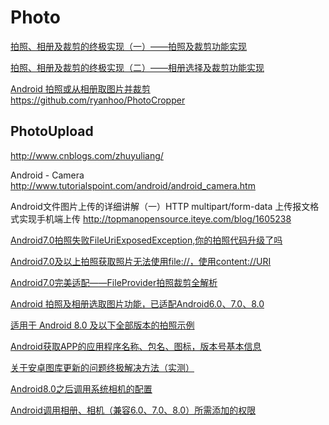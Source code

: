 
Photo
==

[拍照、相册及裁剪的终极实现（一）——拍照及裁剪功能实现](http://blog.csdn.net/harvic880925/article/details/43163175)  

[拍照、相册及裁剪的终极实现（二）——相册选择及裁剪功能实现](http://blog.csdn.net/harvic880925/article/details/43314451)  

[Android 拍照或从相册取图片并裁剪](http://www.cnblogs.com/w-y-f/p/4028379.html)  
https://github.com/ryanhoo/PhotoCropper


PhotoUpload  
---
http://www.cnblogs.com/zhuyuliang/

Android - Camera
http://www.tutorialspoint.com/android/android_camera.htm

Android文件图片上传的详细讲解（一）HTTP multipart/form-data 上传报文格式实现手机端上传
http://topmanopensource.iteye.com/blog/1605238

[Android7.0拍照失败FileUriExposedException,你的拍照代码升级了吗](https://blog.csdn.net/yunboxiang/article/details/54017121)  

[Android7.0及以上拍照获取照片无法使用file://，使用content://URI](https://blog.csdn.net/trq2012/article/details/80568094)  

[Android7.0完美适配——FileProvider拍照裁剪全解析](https://blog.csdn.net/u010873775/article/details/72811581)  

[Android 拍照及相册选取图片功能，已适配Android6.0、7.0、8.0](https://blog.csdn.net/wufeng55/article/details/80918749)  

[适用于 Android 8.0 及以下全部版本的拍照示例](https://blog.csdn.net/fengzhiqi1993/article/details/81216849)  

[Android获取APP的应用程序名称、包名、图标，版本号基本信息](https://blog.csdn.net/jia635/article/details/78722073)  


[关于安卓图库更新的问题终极解决方法（实测）](https://blog.csdn.net/qq_34157407/article/details/51407992)  

[Android8.0之后调用系统相机的配置](https://blog.csdn.net/guibao513/article/details/79015470)  

[Android调用相册、相机（兼容6.0、7.0、8.0）所需添加的权限](https://blog.csdn.net/qq_41893253/article/details/83349478)  







